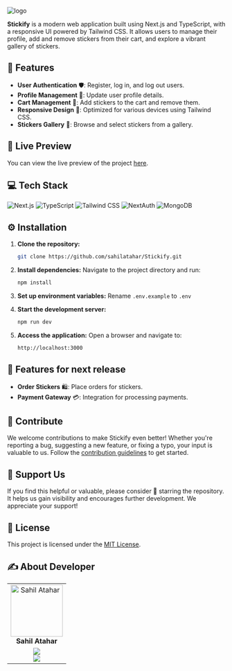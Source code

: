 ![logo](https://github.com/user-attachments/assets/cd258da2-9b41-4794-9900-064b811af03b)

**Stickify** is a modern web application built using Next.js and TypeScript, with a responsive UI powered by Tailwind CSS. It allows users to manage their profile, add and remove stickers from their cart, and explore a vibrant gallery of stickers.

## 🔮 Features

- **User Authentication** 🛡️: Register, log in, and log out users.
- **Profile Management** 📝: Update user profile details.
- **Cart Management** 🛒: Add stickers to the cart and remove them.
- **Responsive Design** 📱: Optimized for various devices using Tailwind CSS.
- **Stickers Gallery** 🎨: Browse and select stickers from a gallery.

## 🚀 Live Preview

You can view the live preview of the project [here](https://stickifystore.vercel.app/).

## 💻 Tech Stack

![Next.js](https://img.shields.io/badge/Next.js-000000?style=for-the-badge&logo=next.js&logoColor=white)
![TypeScript](https://img.shields.io/badge/TypeScript-007ACC?style=for-the-badge&logo=typescript&logoColor=white)
![Tailwind CSS](https://img.shields.io/badge/Tailwind_CSS-38B2AC?style=for-the-badge&logo=tailwind-css&logoColor=white)
![NextAuth](https://img.shields.io/badge/NextAuth-000000?style=for-the-badge&logo=next-auth&logoColor=white)
![MongoDB](https://img.shields.io/badge/MongoDB-4EA94B?style=for-the-badge&logo=mongodb&logoColor=white)

## ⚙️ Installation

1. **Clone the repository:**

   ```bash
   git clone https://github.com/sahilatahar/Stickify.git
   ```

2. **Install dependencies:**
   Navigate to the project directory and run:

   ```bash
   npm install
   ```

3. **Set up environment variables:**
   Rename `.env.example` to `.env`

4. **Start the development server:**

   ```bash
   npm run dev
   ```

5. **Access the application:**
   Open a browser and navigate to:
   ```bash
   http://localhost:3000
   ```

## 🔮 Features for next release

- **Order Stickers** 🛍️: Place orders for stickers.
- **Payment Gateway** 💳: Integration for processing payments.

## 🤝 Contribute

We welcome contributions to make Stickify even better! Whether you're reporting a bug, suggesting a new feature, or fixing a typo, your input is valuable to us. Follow the [contribution guidelines](CONTRIBUTING.md) to get started.

## 🌟 Support Us

If you find this helpful or valuable, please consider 🌟 starring the repository. It helps us gain visibility and encourages further development. We appreciate your support!

## 🧾 License

This project is licensed under the [MIT License](LICENSE).

## ✍️ About Developer

<table>
  <tbody>
    <tr>
      <td align="center" valign="top">
        <img src="https://github.com/sahilatahar.png" width="120px;" alt="Sahil Atahar"/>
        <br />
        <b>Sahil Atahar</b>
      </td>
    </tr>
    <tr>
        <td align="center">
            <a href="https://github.com/sahilatahar">
            <img src="https://img.shields.io/badge/GitHub-100000.svg?style=for-the-badge&logo=github&logoColor=white"/>
        </a>
        <br/>
        <a href="https://linkedin.com/in/sahilatahar">
            <img src="https://img.shields.io/badge/linkedin-%230077B5.svg?style=for-the-badge&logo=linkedin&logoColor=white"/>
        </a>
        </td>
    </tr>
  </tbody>
</table>

